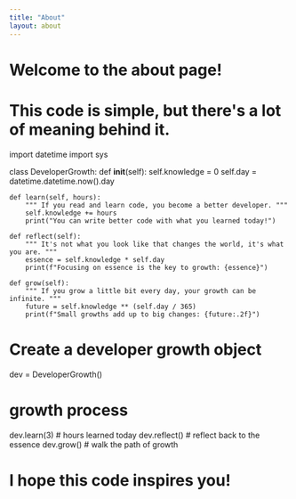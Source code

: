 ```yaml
---
title: "About"
layout: about
---
```


# Welcome to the about page!
# This code is simple, but there's a lot of meaning behind it.

import datetime
import sys

class DeveloperGrowth:
    def __init__(self):
        self.knowledge = 0
        self.day = datetime.datetime.now().day

    def learn(self, hours):
        """ If you read and learn code, you become a better developer. """
        self.knowledge += hours
        print("You can write better code with what you learned today!")

    def reflect(self):
        """ It's not what you look like that changes the world, it's what you are. """
        essence = self.knowledge * self.day
        print(f"Focusing on essence is the key to growth: {essence}")

    def grow(self):
        """ If you grow a little bit every day, your growth can be infinite. """
        future = self.knowledge ** (self.day / 365)
        print(f"Small growths add up to big changes: {future:.2f}")

# Create a developer growth object
dev = DeveloperGrowth()

# growth process
dev.learn(3) # hours learned today
dev.reflect() # reflect back to the essence
dev.grow() # walk the path of growth

# I hope this code inspires you!
